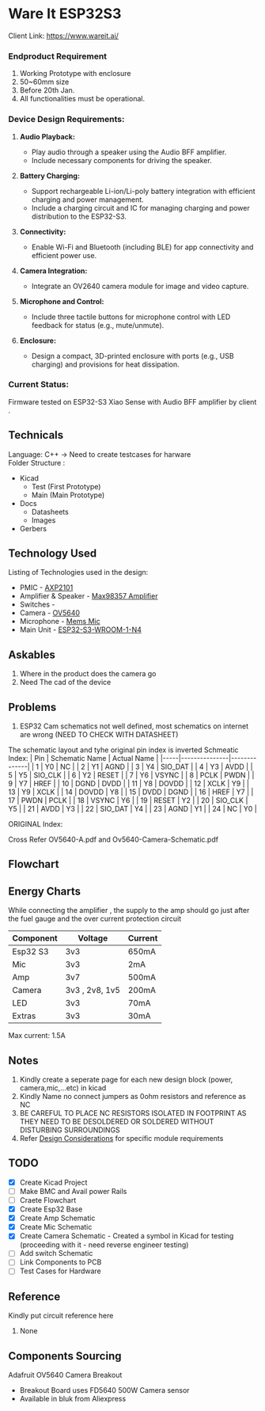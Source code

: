 # Ware It ESP32S3

Client Link: https://www.wareit.ai/

### Endproduct Requirement 
1. Working Prototype with enclosure
2. 50~60mm size 
3. Before 20th Jan. 
4. All functionalities must be operational.

### Device Design Requirements:

1. **Audio Playback:**
   - Play audio through a speaker using the Audio BFF amplifier.
   - Include necessary components for driving the speaker.

2. **Battery Charging:**
   - Support rechargeable Li-ion/Li-poly battery integration with efficient charging and power management.
   - Include a charging circuit and IC for managing charging and power distribution to the ESP32-S3.

3. **Connectivity:**
   - Enable Wi-Fi and Bluetooth (including BLE) for app connectivity and efficient power use.

4. **Camera Integration:**
   - Integrate an OV2640 camera module for image and video capture.

5. **Microphone and Control:**
   - Include three tactile buttons for microphone control with LED feedback for status (e.g., mute/unmute).

6. **Enclosure:**
   - Design a compact, 3D-printed enclosure with ports (e.g., USB charging) and provisions for heat dissipation.


### Current Status:
Firmware tested on ESP32-S3 Xiao Sense with Audio BFF amplifier by client .


## Technicals
Language: C++ -> Need to create testcases for harware \
Folder Structure :
- Kicad
	- Test (First Prototype)
	- Main (Main Prototype)
- Docs
	- Datasheets
	- Images
- Gerbers


## Technology Used
Listing of Technologies used in the design:
- PMIC - [AXP2101](https://jlcpcb.com/partdetail/x_powersTech-AXP2101/C3036461) 
- Amplifier & Speaker  - [Max98357 Amplifier](https://learn.adafruit.com/adafruit-max98357-i2s-class-d-mono-amp/overview)
- Switches -
- Camera - [OV5640](https://www.waveshare.com/ov5640-camera-board-a.htm)
- Microphone - [Mems Mic](https://learn.adafruit.com/adafruit-i2s-mems-microphone-breakout/)
- Main Unit - [ESP32-S3-WROOM-1-N4](https://www.digikey.de/de/products/detail/espressif-systems/ESP32-S3-WROOM-1-N4/16163950)

## Askables
1. Where in the product does the camera go 
2. Need The cad of the device

## Problems
1. ESP32 Cam schematics not well defined, most schematics on internet are wrong (NEED TO CHECK WITH DATASHEET)

The schematic layout and tyhe original pin index is inverted
Schmeatic Index:
| Pin | Schematic Name | Actual Name |
|-----|---------------|--------------|
| 1   | Y0            | NC           |
| 2   | Y1            | AGND         |
| 3   | Y4            | SIO_DAT      |
| 4   | Y3            | AVDD         |
| 5   | Y5            | SIO_CLK      |
| 6   | Y2            | RESET        |
| 7   | Y6            | VSYNC        |
| 8   | PCLK          | PWDN         |
| 9   | Y7            | HREF         |
| 10  | DGND          | DVDD         |
| 11  | Y8            | DOVDD        |
| 12  | XCLK          | Y9           |
| 13  | Y9            | XCLK         |
| 14  | DOVDD         | Y8           |
| 15  | DVDD          | DGND         |
| 16  | HREF          | Y7           |
| 17  | PWDN          | PCLK         |
| 18  | VSYNC         | Y6           |
| 19  | RESET         | Y2           |
| 20  | SIO_CLK       | Y5           |
| 21  | AVDD          | Y3           |
| 22  | SIO_DAT       | Y4           |
| 23  | AGND          | Y1           |
| 24  | NC            | Y0           |

ORIGINAL Index:



Cross Refer OV5640-A.pdf and Ov5640-Camera-Schematic.pdf



## Flowchart


## Energy Charts

While connecting the amplifier , the supply to the amp should go just after the fuel gauge and the over current protection circuit 

| Component | Voltage  | Current  |
|-----------|----------|----------|
| Esp32 S3  | 3v3	 |   650mA       |
| Mic   |     3v3    |      2mA    |
| Amp        | 3v7     |      500mA    |
| Camera | 3v3 , 2v8, 1v5 | 200mA |
| LED 		| 3v3	| 70mA	|
| Extras |3v3 |30mA|

Max current: 1.5A


## Notes
1. Kindly create a seperate page for each new design block (power, camera,mic,...etc) in kicad
2. Kindly Name no connect jumpers as 0ohm resistors and reference as NC
3. BE CAREFUL TO PLACE NC RESISTORS ISOLATED IN FOOTPRINT AS THEY NEED TO BE DESOLDERED OR SOLDERED WITHOUT DISTURBING SURROUNDINGS
4. Refer [Design Considerations](DesignConsideration.md) for specific module requirements


## TODO
- [x] Create Kicad Project
- [ ] Make BMC and Avail power Rails
- [ ] Craete Flowchart
- [x] Create Esp32 Base 
- [x] Create Amp Schematic
- [x] Create Mic Schematic
- [x] Create Camera Schematic - Created a symbol in Kicad for testing (proceeding with it - need reverse engineer testing)
- [ ] Add switch Schematic
- [ ] Link Components to PCB 
- [ ] Test Cases for Hardware

## Reference
Kindly put circuit reference here
1. None

## Components Sourcing
Adafruit OV5640 Camera Breakout
-  Breakout Board uses FD5640 500W Camera sensor
-  Available in bluk from Aliexpress
